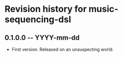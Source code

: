 # Revision history for music-sequencing-dsl

## 0.1.0.0 -- YYYY-mm-dd

* First version. Released on an unsuspecting world.
